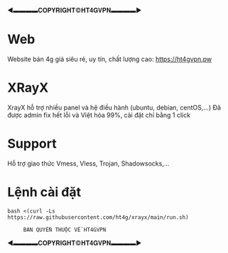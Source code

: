 ◄▬▬▬▬𝐂𝐎𝐏𝐘𝐑𝐈𝐆𝐇𝐓©𝐇𝐓𝟒𝐆𝐕𝐏𝐍▬▬▬▬►
# Web
Website bán 4g giá siêu rẻ, uy tín, chất lượng cao: https://ht4gvpn.pw
# XRayX
XrayX hỗ trợ nhiều panel và hệ điều hành (ubuntu, debian, centOS,...)
Đã được admin fix hết lỗi và Việt hóa 99%, cài đặt chỉ bằng 1 click
# Support
Hỗ trợ giao thức Vmess, Vless, Trojan, Shadowsocks,...

# Lệnh cài đặt

```
bash <(curl -Ls https://raw.githubusercontent.com/ht4g/xrayx/main/run.sh)
```
 
         BẢN QUYỀN THUỘC VỀ HT4GVPN
◄▬▬▬▬𝐂𝐎𝐏𝐘𝐑𝐈𝐆𝐇𝐓©𝐇𝐓𝟒𝐆𝐕𝐏𝐍▬▬▬▬►
